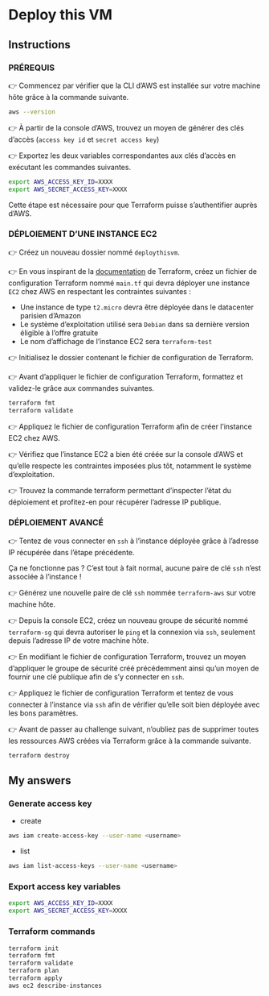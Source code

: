 # Deploy this VM

## Instructions

### PRÉREQUIS

👉 Commencez par vérifier que la CLI d’AWS est installée sur votre machine hôte grâce à la commande suivante.

```sh
aws --version
```

👉 À partir de la console d’AWS, trouvez un moyen de générer des clés d’accès (`access key id` et `secret access key`)

👉 Exportez les deux variables correspondantes aux clés d’accès en exécutant les commandes suivantes.

```sh
export AWS_ACCESS_KEY_ID=XXXX
export AWS_SECRET_ACCESS_KEY=XXXX
```

Cette étape est nécessaire pour que Terraform puisse s’authentifier auprès d’AWS.

### DÉPLOIEMENT D’UNE INSTANCE EC2

👉 Créez un nouveau dossier nommé `deploythisvm`.

👉 En vous inspirant de la [documentation](https://developer.hashicorp.com/terraform/tutorials/aws-get-started/aws-build) de Terraform, créez un fichier de configuration Terraform nommé `main.tf` qui devra déployer une instance `EC2` chez AWS en respectant les contraintes suivantes :

- Une instance de type `t2.micro` devra être déployée dans le datacenter parisien d’Amazon
- Le système d’exploitation utilisé sera `Debian` dans sa dernière version éligible à l’offre gratuite
- Le nom d’affichage de l’instance EC2 sera `terraform-test`

👉 Initialisez le dossier contenant le fichier de configuration de Terraform.

👉 Avant d’appliquer le fichier de configuration Terraform, formattez et validez-le grâce aux commandes suivantes.

```sh
terraform fmt
terraform validate
```

👉 Appliquez le fichier de configuration Terraform afin de créer l’instance EC2 chez AWS.

👉 Vérifiez que l’instance EC2 a bien été créée sur la console d’AWS et qu’elle respecte les contraintes imposées plus tôt, notamment le système d’exploitation.

👉 Trouvez la commande terraform permettant d’inspecter l’état du déploiement et profitez-en pour récupérer l’adresse IP publique.

### DÉPLOIEMENT AVANCÉ

👉 Tentez de vous connecter en `ssh` à l’instance déployée grâce à l’adresse IP récupérée dans l’étape précédente.

Ça ne fonctionne pas ? C’est tout à fait normal, aucune paire de clé `ssh` n’est associée à l’instance !

👉 Générez une nouvelle paire de clé `ssh` nommée `terraform-aws` sur votre machine hôte.

👉 Depuis la console EC2, créez un nouveau groupe de sécurité nommé `terraform-sg` qui devra autoriser le `ping` et la connexion via `ssh`, seulement depuis l’adresse IP de votre machine hôte.

👉 En modifiant le fichier de configuration Terraform, trouvez un moyen d’appliquer le groupe de sécurité créé précédemment ainsi qu’un moyen de fournir une clé publique afin de s’y connecter en `ssh`.

👉 Appliquez le fichier de configuration Terraform et tentez de vous connecter à l’instance via `ssh` afin de vérifier qu’elle soit bien déployée avec les bons paramètres.

👉 Avant de passer au challenge suivant, n’oubliez pas de supprimer toutes les ressources AWS créées via Terraform grâce à la commande suivante.

```sh
terraform destroy
```

## My answers


### Generate access key

- create

```sh
aws iam create-access-key --user-name <username>
```

- list

```sh
aws iam list-access-keys --user-name <username>
```

### Export access key variables

```sh
export AWS_ACCESS_KEY_ID=XXXX
export AWS_SECRET_ACCESS_KEY=XXXX
```

### Terraform commands

```sh
terraform init
terraform fmt
terraform validate
terraform plan
terraform apply
aws ec2 describe-instances
```